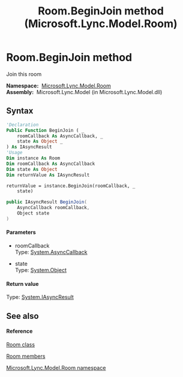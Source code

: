 ﻿---
title: Room.BeginJoin method  (Microsoft.Lync.Model.Room)
TOCTitle: 'BeginJoin method '
ms:assetid: M:Microsoft.Lync.Model.Room.Room.BeginJoin(System.AsyncCallback,System.Object)_DI_3_UC_OCS14MrefLyncWPF
ms:mtpsurl: https://msdn.microsoft.com/en-us/library/microsoft.lync.model.room.room.beginjoin(v=office.15)
ms:contentKeyID: 48596308
ms.date: 07/28/2014
mtps_version: v=office.15
f1_keywords:
- Microsoft.Lync.Model.Room.Room.BeginJoin
dev_langs:
- CSharp
- JScript
- VB
- other
---

# Room.BeginJoin method

Join this room

**Namespace:**  [Microsoft.Lync.Model.Room](microsoft-lync-model-room-namespace_2.md)  
**Assembly:**  Microsoft.Lync.Model (in Microsoft.Lync.Model.dll)

## Syntax

``` vb
'Declaration
Public Function BeginJoin ( _
    roomCallback As AsyncCallback, _
    state As Object _
) As IAsyncResult
'Usage
Dim instance As Room
Dim roomCallback As AsyncCallback
Dim state As Object
Dim returnValue As IAsyncResult

returnValue = instance.BeginJoin(roomCallback, _
    state)
```

``` csharp
public IAsyncResult BeginJoin(
    AsyncCallback roomCallback,
    Object state
)
```

#### Parameters

  - roomCallback  
    Type: [System.AsyncCallback](http://msdn2.microsoft.com/en-us/library/ckbe7yh5)  

<!-- end list -->

  - state  
    Type: [System.Object](http://msdn2.microsoft.com/en-us/library/e5kfa45b)  

#### Return value

Type: [System.IAsyncResult](http://msdn2.microsoft.com/en-us/library/ft8a6455)  

## See also

#### Reference

[Room class](room-class-microsoft-lync-model-room_2.md)

[Room members](room-members-microsoft-lync-model-room_2.md)

[Microsoft.Lync.Model.Room namespace](microsoft-lync-model-room-namespace_2.md)

